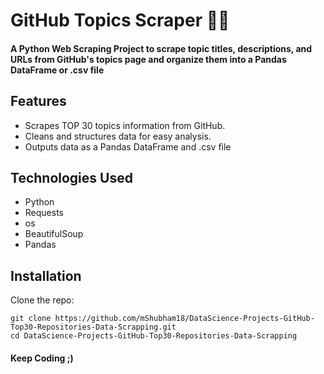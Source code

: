 # GitHub Topics Scraper 🧑‍💻

#### A Python Web Scraping Project to scrape topic titles, descriptions, and URLs from GitHub's topics page and organize them into a Pandas DataFrame or .csv file

## Features
- Scrapes TOP 30 topics information from GitHub.
- Cleans and structures data for easy analysis.
- Outputs data as a Pandas DataFrame and .csv file

## Technologies Used
- Python
- Requests
- os
- BeautifulSoup
- Pandas

## Installation
Clone the repo:
```
git clone https://github.com/mShubham18/DataScience-Projects-GitHub-Top30-Repositories-Data-Scrapping.git
cd DataScience-Projects-GitHub-Top30-Repositories-Data-Scrapping
```
#### Keep Coding ;)